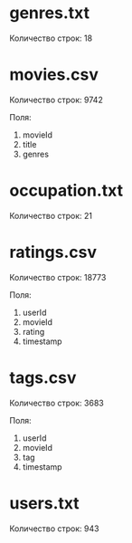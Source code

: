 # genres.txt
Количество строк:
18

# movies.csv
Количество строк:
9742

Поля:
1. movieId
2. title
3. genres

# occupation.txt
Количество строк:
21

# ratings.csv
Количество строк:
18773

Поля:
1. userId
2. movieId
3. rating
4. timestamp

# tags.csv
Количество строк:
3683

Поля:
1. userId
2. movieId
3. tag
4. timestamp

# users.txt
Количество строк:
943
